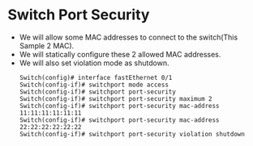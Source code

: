 # Switch Port Security 
- We will allow some MAC addresses to connect to the switch(This Sample 2 MAC).
- We will statically configure these 2 allowed MAC addresses.
- We will also set violation mode as shutdown.
  ```
  Switch(config)# interface fastEthernet 0/1
  Switch(config-if)# switchport mode access
  Switch(config-if)# switchport port-security
  Switch(config-if)# switchport port-security maximum 2
  Switch(config-if)# switchport port-security mac-address 11:11:11:11:11:11
  Switch(config-if)# switchport port-security mac-address 22:22:22:22:22:22
  Switch(config-if)# switchport port-security violation shutdown
  ```

